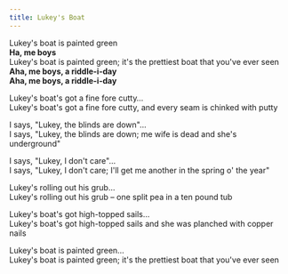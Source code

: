 ```yaml
---  
title: Lukey's Boat  
---  
```

  
Lukey's boat is painted green  
**Ha, me boys**  
Lukey's boat is painted green; it's the prettiest boat that you've ever seen  
**Aha, me boys, a riddle-i-day**  
**Aha, me boys, a riddle-i-day**  

Lukey's boat's got a fine fore cutty…  
Lukey's boat's got a fine fore cutty, and every seam is chinked with putty  

I says, "Lukey, the blinds are down"…  
I says, "Lukey, the blinds are down; me wife is dead and she's underground"  

I says, "Lukey, I don't care"…  
I says, "Lukey, I don't care; I'll get me another in the spring o' the year"  

Lukey's rolling out his grub…  
Lukey's rolling out his grub – one split pea in a ten pound tub  

Lukey's boat's got high-topped sails…  
Lukey's boat's got high-topped sails and she was planched with copper nails  

Lukey's boat is painted green…  
Lukey's boat is painted green; it's the prettiest boat that you've ever seen  